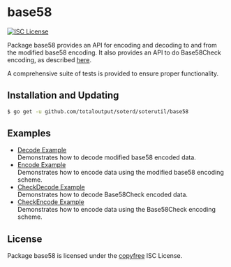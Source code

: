 base58
==========

[![ISC License](http://img.shields.io/badge/license-ISC-blue.svg)](http://copyfree.org)

Package base58 provides an API for encoding and decoding to and from the
modified base58 encoding.  It also provides an API to do Base58Check encoding,
as described [here](https://en.bitcoin.it/wiki/Base58Check_encoding).

A comprehensive suite of tests is provided to ensure proper functionality.

## Installation and Updating

```bash
$ go get -u github.com/totaloutput/soterd/soterutil/base58
```

## Examples

* [Decode Example](http://godoc.org/github.com/totaloutput/soterd/soterutil/base58#example-Decode)  
  Demonstrates how to decode modified base58 encoded data.
* [Encode Example](http://godoc.org/github.com/totaloutput/soterd/soterutil/base58#example-Encode)  
  Demonstrates how to encode data using the modified base58 encoding scheme.
* [CheckDecode Example](http://godoc.org/github.com/totaloutput/soterd/soterutil/base58#example-CheckDecode)  
  Demonstrates how to decode Base58Check encoded data.
* [CheckEncode Example](http://godoc.org/github.com/totaloutput/soterd/soterutil/base58#example-CheckEncode)  
  Demonstrates how to encode data using the Base58Check encoding scheme.

## License

Package base58 is licensed under the [copyfree](http://copyfree.org) ISC
License.
